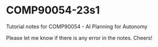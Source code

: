 # COMP90054-23s1

Tutorial notes for COMP90054 - AI Planning for Autonomy

Please let me know if there is any error in the notes. Cheers!
